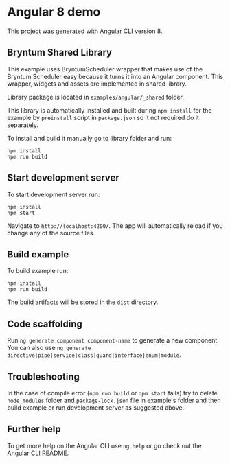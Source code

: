 # Angular 8 demo

This project was generated with [Angular CLI](https://github.com/angular/angular-cli) version 8.

## Bryntum Shared Library
This example uses BryntumScheduler wrapper that makes use of the Bryntum Scheduler easy because it turns it into an Angular component. This wrapper, widgets and assets are implemented in shared library.
 
Library package is located in `examples/angular/_shared` folder. 

This library is automatically installed and built during `npm install` for the example by `preinstall` script in `package.json` so it not required do it separately.    

To install and build it manually go to library folder and run:

```
npm install
npm run build
```

## Start development server

To start development server run: 

```
npm install
npm start
``` 

Navigate to `http://localhost:4200/`. The app will automatically reload if you change any of the source files.

## Build example

To build example run:

```
npm install
npm run build
```

 The build artifacts will be stored in the `dist` directory.

## Code scaffolding

Run `ng generate component component-name` to generate a new component. You can also use `ng generate directive|pipe|service|class|guard|interface|enum|module`.

## Troubleshooting

In the case of compile error (`npm run build` or `npm start` fails) try to delete `node_modules` folder and `package-lock.json` file in example's folder and then build example or run development server as suggested above.

## Further help

To get more help on the Angular CLI use `ng help` or go check out the [Angular CLI README](https://github.com/angular/angular-cli/blob/master/README.md).
